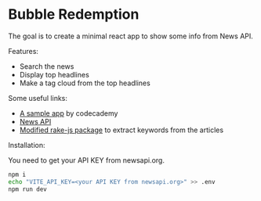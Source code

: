 # Bubble Redemption

The goal is to create a minimal react app to show some info from News API.

Features:

- Search the news
- Display top headlines
- Make a tag cloud from the top headlines

Some useful links:

- [A sample app](https://reddit-client.netlify.app/) by codecademy
- [News API](https://newsapi.org/)
- [Modified rake-js package](https://www.npmjs.com/package/@shopping24/rake-js/v/2.0.0) to extract keywords from the articles

Installation:

You need to get your API KEY from newsapi.org.

```bash
npm i
echo "VITE_API_KEY=<your API KEY from newsapi.org>" >> .env
npm run dev
```
